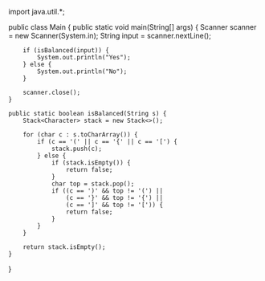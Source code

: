 import java.util.*;

public class Main {
    public static void main(String[] args) {
        Scanner scanner = new Scanner(System.in);
        String input = scanner.nextLine();
        
        if (isBalanced(input)) {
            System.out.println("Yes");
        } else {
            System.out.println("No");
        }
        
        scanner.close();
    }
    
    public static boolean isBalanced(String s) {
        Stack<Character> stack = new Stack<>();
        
        for (char c : s.toCharArray()) {
            if (c == '(' || c == '{' || c == '[') {
                stack.push(c);
            } else {
                if (stack.isEmpty()) {
                    return false;
                }
                char top = stack.pop();
                if ((c == ')' && top != '(') ||
                    (c == '}' && top != '{') ||
                    (c == ']' && top != '[')) {
                    return false;
                }
            }
        }
        
        return stack.isEmpty();
    }
}
